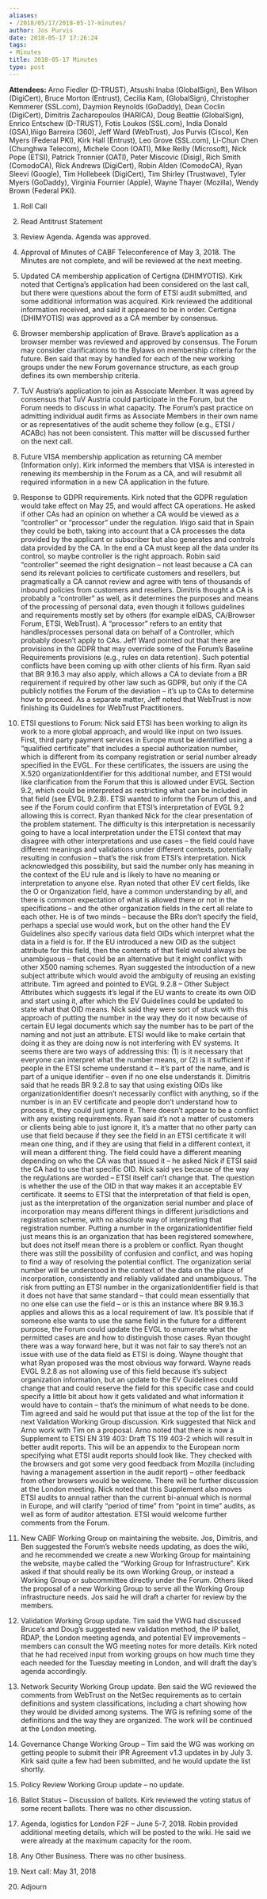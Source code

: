 ```yaml
---
aliases:
- /2018/05/17/2018-05-17-minutes/
author: Jos Purvis
date: 2018-05-17 17:26:24
tags:
- Minutes
title: 2018-05-17 Minutes
type: post
---
```


**Attendees:** Arno Fiedler (D-TRUST), Atsushi Inaba (GlobalSign), Ben Wilson (DigiCert), Bruce Morton (Entrust), Cecilia Kam, (GlobalSign), Christopher Kemmerer (SSL.com), Daymion Reynolds (GoDaddy), Dean Coclin (DigiCert), Dimitris Zacharopoulos (HARICA), Doug Beattie (GlobalSign), Enrico Entschew (D-TRUST), Fotis Loukos (SSL.com), India Donald (GSA),Iñigo Barreira (360), Jeff Ward (WebTrust), Jos Purvis (Cisco), Ken Myers (Federal PKI), Kirk Hall (Entrust), Leo Grove (SSL.com), Li-Chun Chen (Chunghwa Telecom), Michele Coon (OATI), Mike Reilly (Microsoft), Nick Pope (ETSI), Patrick Tronnier (OATI), Peter Miscovic (Disig), Rich Smith (ComodoCA), Rick Andrews (DigiCert), Robin Alden (ComodoCA), Ryan Sleevi (Google), Tim Hollebeek (DigiCert), Tim Shirley (Trustwave), Tyler Myers (GoDaddy), Virginia Fournier (Apple), Wayne Thayer (Mozilla), Wendy Brown (Federal PKI).

1. Roll Call

1. Read Antitrust Statement

1. Review Agenda. Agenda was approved.

1. Approval of Minutes of CABF Teleconference of May 3, 2018. The Minutes are not complete, and will be reviewed at the next meeting.

1. Updated CA membership application of Certigna (DHIMYOTIS). Kirk noted that Certigna’s application had been considered on the last call, but there were questions about the form of ETSI audit submitted, and some additional information was acquired. Kirk reviewed the additional information received, and said it appeared to be in order. Certigna (DHIMYOTIS) was approved as a CA member by consensus.

1. Browser membership application of Brave. Brave’s application as a browser member was reviewed and approved by consensus. The Forum may consider clarifications to the Bylaws on membership criteria for the future. Ben said that may by handled for each of the new working groups under the new Forum governance structure, as each group defines its own membership criteria.

1. TuV Austria’s application to join as Associate Member. It was agreed by consensus that TuV Austria could participate in the Forum, but the Forum needs to discuss in what capacity. The Forum’s past practice on admitting individual audit firms as Associate Members in their own name or as representatives of the audit scheme they follow (e.g., ETSI / ACABc) has not been consistent. This matter will be discussed further on the next call.

1. Future VISA membership application as returning CA member (Information only). Kirk informed the members that VISA is interested in renewing its membership in the Forum as a CA, and will resubmit all required information in a new CA application in the future.

1. Response to GDPR requirements. Kirk noted that the GDPR regulation would take effect on May 25, and would affect CA operations. He asked if other CAs had an opinion on whether a CA would be viewed as a “controller” or “processor” under the regulation. Iñigo said that in Spain they could be both, taking into account that a CA processes the data provided by the applicant or subscriber but also generates and controls data provided by the CA. In the end a CA must keep all the data under its control, so maybe controller is the right approach. Robin said “controller” seemed the right designation – not least because a CA can send its relevant policies to certificate customers and resellers, but pragmatically a CA cannot review and agree with tens of thousands of inbound policies from customers and resellers. Dimitris thought a CA is probably a “controller” as well, as it determines the purposes and means of the processing of personal data, even though it follows guidelines and requirements mostly set by others (for example eIDAS, CA/Browser Forum, ETSI, WebTrust). A “processor” refers to an entity that handles/processes personal data on behalf of a Controller, which probably doesn’t apply to CAs.
   Jeff Ward pointed out that there are provisions in the GDPR that may override some of the Forum’s Baseline Requirements provisions (e.g., rules on data retention). Such potential conflicts have been coming up with other clients of his firm. Ryan said that BR 9.16.3 may also apply, which allows a CA to deviate from a BR requirement if required by other law such as GDPR, but only if the CA publicly notifies the Forum of the deviation – it’s up to CAs to determine how to proceed.
   As a separate matter, Jeff noted that WebTrust is now finishing its Guidelines for WebTrust Practitioners.

1. ETSI questions to Forum: Nick said ETSI has been working to align its work to a more global approach, and would like input on two issues.
   First, third party payment services in Europe must be identified using a “qualified certificate” that includes a special authorization number, which is different from its company registration or serial number already specified in the EVGL. For these certificates, the issuers are using the X.520 organizationIdentifier for this additional number, and ETSI would like clarification from the Forum that this is allowed under EVGL Section 9.2, which could be interpreted as restricting what can be included in that field (see EVGL 9.2.8). ETSI wanted to inform the Forum of this, and see if the Forum could confirm that ETSI’s interpretation of EVGL 9.2 allowing this is correct.
   Ryan thanked Nick for the clear presentation of the problem statement. The difficulty is this interpretation is necessarily going to have a local interpretation under the ETSI context that may disagree with other interpretations and use cases – the field could have different meanings and validations under different contexts, potentially resulting in confusion – that’s the risk from ETSI’s interpretation.
   Nick acknowledged this possibility, but said the number only has meaning in the context of the EU rule and is likely to have no meaning or interpretation to anyone else. Ryan noted that other EV cert fields, like the O or Organization field, have a common understanding by all, and there is common expectation of what is allowed there or not in the specifications – and the other organization fields in the cert all relate to each other. He is of two minds – because the BRs don’t specify the field, perhaps a special use would work, but on the other hand the EV Guidelines also specify various data field OIDs which interpret what the data in a field is for. If the EU introduced a new OID as the subject attribute for this field, then the contents of that field would always be unambiguous – that could be an alternative but it might conflict with other X500 naming schemes. Ryan suggested the introduction of a new subject attribute which would avoid the ambiguity of reusing an existing attribute.
   Tim agreed and pointed to EVGL 9.2.8 – Other Subject Attributes which suggests it’s legal if the EU wants to create its own OID and start using it, after which the EV Guidelines could be updated to state what that OID means. Nick said they were sort of stuck with this approach of putting the number in the way they do it now because of certain EU legal documents which say the number has to be part of the naming and not just an attribute. ETSI would like to make certain that doing it as they are doing now is not interfering with EV systems. It seems there are two ways of addressing this: (1) is it necessary that everyone can interpret what the number means, or (2) is it sufficient if people in the ETSI scheme understand it – it’s part of the name, and is part of a unique identifier – even if no one else understands it.
   Dimitris said that he reads BR 9.2.8 to say that using existing OIDs like organizationIdentifier doesn’t necessarily conflict with anything, so if the number is in an EV certificate and people don’t understand how to process it, they could just ignore it. There doesn’t appear to be a conflict with any existing requirements. Ryan said it’s not a matter of customers or clients being able to just ignore it, it’s a matter that no other party can use that field because if they see the field in an ETSI certificate it will mean one thing, and if they are using that field in a different context, it will mean a different thing. The field could have a different meaning depending on who the CA was that issued it – he asked Nick if ETSI said the CA had to use that specific OID.
   Nick said yes because of the way the regulations are worded – ETSI itself can’t change that. The question is whether the use of the OID in that way makes it an acceptable EV certificate. It seems to ETSI that the interpretation of that field is open, just as the interpretation of the organization serial number and place of incorporation may means different things in different jurisdictions and registration scheme, with no absolute way of interpreting that registration number. Putting a number in the organizationIdentifier field just means this is an organization that has been registered somewhere, but does not itself mean there is a problem or conflict.
   Ryan thought there was still the possibility of confusion and conflict, and was hoping to find a way of resolving the potential conflict. The organization serial number will be understood in the context of the data on the place of incorporation, consistently and reliably validated and unambiguous. The risk from putting an ETSI number in the organizationIdentifier field is that it does not have that same standard – that could mean essentially that no one else can use the field – or is this an instance where BR 9.16.3 applies and allows this as a local requirement of law. It’s possible that if someone else wants to use the same field in the future for a different purpose, the Forum could update the EVGL to enumerate what the permitted cases are and how to distinguish those cases. Ryan thought there was a way forward here, but it was not fair to say there’s not an issue with use of the data field as ETSI is doing.
   Wayne thought that what Ryan proposed was the most obvious way forward. Wayne reads EVGL 9.2.8 as not allowing use of this field because it’s subject organization information, but an update to the EV Guidelines could change that and could reserve the field for this specific case and could specify a little bit about how it gets validated and what information it would have to contain – that’s the minimum of what needs to be done. Tim agreed and said he would put that issue at the top of the list for the next Validation Working Group discussion. Kirk suggested that Nick and Arno work with Tim on a proposal.
   Arno noted that there is now a Supplement to ETSI EN 319 403: Draft TS 119 403-2 which will result in better audit reports. This will be an appendix to the European norm specifying what ETSI audit reports should look like. They checked with the browsers and got some very good feedback from Mozilla (including having a management assertion in the audit report) – other feedback from other browsers would be welcome. There will be further discussion at the London meeting. Nick noted that this Supplement also moves ETSI audits to annual rather than the current bi-annual which is normal in Europe, and will clarify “period of time” from “point in time” audits, as well as form of auditor attestation. ETSI would welcome further comments from the Forum.

1. New CABF Working Group on maintaining the website. Jos, Dimitris, and Ben suggested the Forum’s website needs updating, as does the wiki, and he recommended we create a new Working Group for maintaining the website, maybe called the “Working Group for Infrastructure”. Kirk asked if that should really be its own Working Group, or instead a Working Group or subcommittee directly under the Forum. Others liked the proposal of a new Working Group to serve all the Working Group infrastructure needs. Jos said he will draft a charter for review by the members.

1. Validation Working Group update. Tim said the VWG had discussed Bruce’s and Doug’s suggested new validation method, the IP ballot, RDAP, the London meeting agenda, and potential EV improvements – members can consult the WG meeting notes for more details.
   Kirk noted that he had received input from working groups on how much time they each needed for the Tuesday meeting in London, and will draft the day’s agenda accordingly.

1. Network Security Working Group update. Ben said the WG reviewed the comments from WebTrust on the NetSec requirements as to certain definitions and system classifications, including a chart showing how they would be divided among systems. The WG is refining some of the definitions and the way they are organized. The work will be continued at the London meeting.

1. Governance Change Working Group – Tim said the WG was working on getting people to submit their IPR Agreement v1.3 updates in by July 3. Kirk said quite a few had been submitted, and he would update the list shortly.

1. Policy Review Working Group update – no update.

1. Ballot Status – Discussion of ballots. Kirk reviewed the voting status of some recent ballots. There was no other discussion.

1. Agenda, logistics for London F2F – June 5-7, 2018. Robin provided additional meeting details, which will be posted to the wiki. He said we were already at the maximum capacity for the room.

1. Any Other Business. There was no other business.

1. Next call: May 31, 2018

1. Adjourn